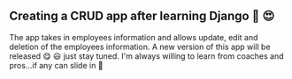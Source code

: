 ## Creating a CRUD app after learning Django :muscle: :heart_eyes:

The app takes in employees information and allows update, edit and deletion of the employees information.
A new version of this app will be released :yum: :smiley: just stay tuned.
I'm always willing to learn from coaches and pros...if any can slide in :pray: